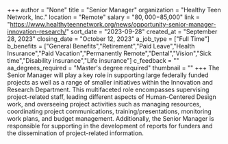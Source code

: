 +++
author = "None"
title = "Senior Manager"
organization = "Healthy Teen Network, Inc."
location = "Remote"
salary = "$80,000-$85,000"
link = "https://www.healthyteennetwork.org/news/opportunity-senior-manager-innovation-research/"
sort_date = "2023-09-28"
created_at = "September 28, 2023"
closing_date = "October 12, 2023"
a_job_type = ["Full Time"]
b_benefits = ["General Benefits","Retirement","Paid Leave","Health Insurance","Paid Vacation","Permanently Remote","Dental","Vision","Sick time","Disability insurance","Life insurance"]
c_feedback = ""
aa_degrees_required = "Master's degree required"
thumbnail = ""
+++
The Senior Manager will play a key role in supporting large federally funded projects as well as a range of smaller initiatives within the Innovation and Research Department. This multifaceted role encompasses supervising project-related staff, leading different aspects of Human-Centered Design work, and overseeing project activities such as managing resources, coordinating project communications, training/presentations, monitoring work plans, and budget management. Additionally, the Senior Manager is responsible for supporting in the development of reports for funders and the dissemination of project-related information.